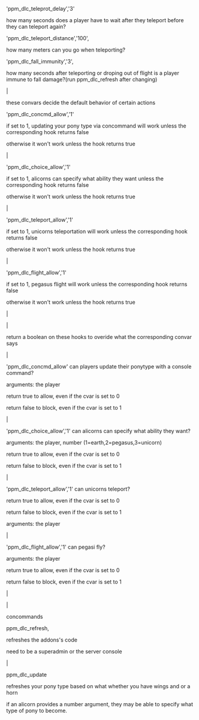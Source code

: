 
'ppm_dlc_teleprot_delay','3'

how many seconds does a player have to wait after they teleport before they can teleport again?

'ppm_dlc_teleport_distance','100',

how many meters can you go when teleporting?

'ppm_dlc_fall_immunity','3',

how many seconds after teleporting or droping out of flight is a player immune to fall damage?(run ppm_dlc_refresh after changing)

|

these convars decide the default behavior of certain actions

'ppm_dlc_concmd_allow','1'

if set to 1, updating your pony type via concommand will work unless the corresponding hook returns false

otherwise it won't work unless the hook returns true

|

'ppm_dlc_choice_allow','1'

if set to 1, alicorns can specify what ability they want unless the corresponding hook returns false

otherwise it won't work unless the hook returns true

|

'ppm_dlc_teleport_allow','1'

if set to 1, unicorns teleportation will work unless the corresponding hook returns false

otherwise it won't work unless the hook returns true

|

'ppm_dlc_flight_allow','1'

if set to 1, pegasus flight will work unless the corresponding hook returns false

otherwise it won't work unless the hook returns true

|

|

return a boolean on these hooks to overide what the corresponding convar says

|

'ppm_dlc_concmd_allow' can players update their ponytype with a console command?

arguments: the player

return true to allow, even if the cvar is set to 0

return false to block, even if the cvar is set to 1

|

'ppm_dlc_choice_allow','1' can alicorns can specify what ability they want?

arguments: the player, number (1=earth,2=pegasus,3=unicorn)

return true to allow, even if the cvar is set to 0

return false to block, even if the cvar is set to 1

|

'ppm_dlc_teleport_allow','1' can unicorns teleport?

return true to allow, even if the cvar is set to 0

return false to block, even if the cvar is set to 1

arguments: the player

|

'ppm_dlc_flight_allow','1' can pegasi fly?

arguments: the player

return true to allow, even if the cvar is set to 0

return false to block, even if the cvar is set to 1

|

|

concommands

ppm_dlc_refresh,

refreshes the addons's code

need to be a superadmin or the server console

|

ppm_dlc_update

refreshes your pony type based on what whether you have wings and or a horn

if an alicorn provides a number argument, they may be able to specify what type of pony to become.
